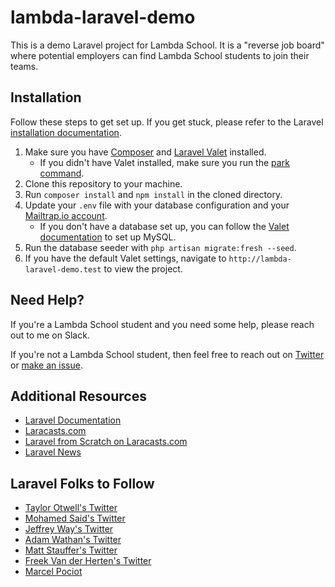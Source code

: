 # lambda-laravel-demo
This is a demo Laravel project for Lambda School. It is a "reverse job board" where potential employers can find Lambda School students to join their teams.

## Installation
Follow these steps to get set up. If you get stuck, please refer to the Laravel [installation documentation](https://laravel.com/docs/5.8/installation).
1. Make sure you have [Composer](https://getcomposer.org/download/) and [Laravel Valet](https://laravel.com/docs/5.8/valet#installation) installed.
   - If you didn't have Valet installed, make sure you run the [park command](https://laravel.com/docs/5.8/valet#the-park-command).
1. Clone this repository to your machine.
1. Run `composer install` and `npm install` in the cloned directory.
1. Update your `.env` file with your database configuration and your [Mailtrap.io account](https://mailtrap.io/).
   - If you don't have a database set up, you can follow the [Valet documentation](https://laravel.com/docs/5.8/valet#installation) to set up MySQL.
1. Run the database seeder with `php artisan migrate:fresh --seed`.
1. If you have the default Valet settings, navigate to `http://lambda-laravel-demo.test` to view the project.

## Need Help?
If you're a Lambda School student and you need some help, please reach out to me on Slack.

If you're not a Lambda School student, then feel free to reach out on [Twitter](https://twitter.com/nickjbasile) or [make an issue](https://github.com/nickbasile/lambda-laravel-demo/issues).

## Additional Resources
- [Laravel Documentation](https://laravel.com/docs/5.8)
- [Laracasts.com](https://laracasts.com/)
- [Laravel from Scratch on Laracasts.com](https://laracasts.com/series/laravel-from-scratch-2018)
- [Laravel News](https://laravel-news.com/)

## Laravel Folks to Follow
- [Taylor Otwell's Twitter](https://twitter.com/taylorotwell)
- [Mohamed Said's Twitter](https://twitter.com/themsaid)
- [Jeffrey Way's Twitter](https://twitter.com/jeffrey_way)
- [Adam Wathan's Twitter](https://twitter.com/adamwathan)
- [Matt Stauffer's Twitter](https://twitter.com/stauffermatt)
- [Freek Van der Herten's Twitter](https://twitter.com/freekmurze)
- [Marcel Pociot](https://twitter.com/marcelpociot)
